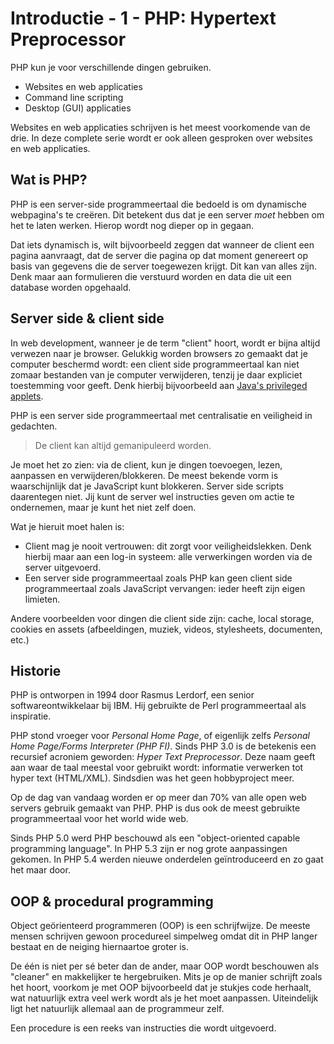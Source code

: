 # Introductie - 1 - PHP: Hypertext Preprocessor

PHP kun je voor verschillende dingen gebruiken.
- Websites en web applicaties
- Command line scripting
- Desktop (GUI) applicaties

Websites en web applicaties schrijven is het meest voorkomende van de drie. In deze complete serie wordt er ook alleen gesproken over websites en web applicaties.


## Wat is PHP?
PHP is een server-side programmeertaal die bedoeld is om dynamische webpagina's te creëren. Dit betekent dus dat je een server *moet* hebben om het te laten werken. Hierop wordt nog dieper op in gegaan.

Dat iets dynamisch is, wilt bijvoorbeeld zeggen dat wanneer de client een pagina aanvraagt, dat de server die pagina op dat moment genereert op basis van gegevens die de server toegewezen krijgt. Dit kan van alles zijn. Denk maar aan formulieren die verstuurd worden en data die uit een database worden opgehaald.

## Server side & client side
In web development, wanneer je de term "client" hoort, wordt er bijna altijd verwezen naar je browser. Gelukkig worden browsers zo gemaakt dat je computer beschermd wordt: een client side programmeertaal kan niet zomaar bestanden van je computer verwijderen, tenzij je daar expliciet toestemming voor geeft. Denk hierbij bijvoorbeeld aan [Java's privileged applets](http://docs.oracle.com/javase/tutorial/deployment/applet/security.html).

PHP is een server side programmeertaal met centralisatie en veiligheid in gedachten.

> De client kan altijd gemanipuleerd worden.

Je moet het zo zien: via de client, kun je dingen toevoegen, lezen, aanpassen en verwijderen/blokkeren. De meest bekende vorm is waarschijnlijk dat je JavaScript kunt blokkeren. Server side scripts daarentegen niet. Jij kunt de server wel instructies geven om actie te ondernemen, maar je kunt het niet zelf doen.

Wat je hieruit moet halen is:
- Client mag je nooit vertrouwen: dit zorgt voor veiligheidslekken. Denk hierbij maar aan een log-in systeem: alle verwerkingen worden via de server uitgevoerd.
- Een server side programmeertaal zoals PHP kan geen client side programmeertaal zoals JavaScript vervangen: ieder heeft zijn eigen limieten.

Andere voorbeelden voor dingen die client side zijn: cache, local storage, cookies en assets (afbeeldingen, muziek, videos, stylesheets, documenten, etc.)

## Historie
PHP is ontworpen in 1994 door Rasmus Lerdorf, een senior softwareontwikkelaar bij IBM. Hij gebruikte de Perl programmeertaal als inspiratie.

PHP stond vroeger voor *Personal Home Page*, of eigenlijk zelfs *Personal Home Page/Forms Interpreter (PHP FI)*. Sinds PHP 3.0 is de betekenis een recursief acroniem geworden: *Hyper Text Preprocessor*. Deze naam geeft aan waar de taal meestal voor gebruikt wordt: informatie verwerken tot hyper text (HTML/XML). Sindsdien was het geen hobbyproject meer.

Op de dag van vandaag worden er op meer dan 70% van alle open web servers gebruik gemaakt van PHP. PHP is dus ook de meest gebruikte programmeertaal voor het world wide web.

Sinds PHP 5.0 werd PHP beschouwd als een "object-oriented capable programming language". In PHP 5.3 zijn er nog grote aanpassingen gekomen. In PHP 5.4 werden nieuwe onderdelen geïntroduceerd en zo gaat het maar door.

## OOP & procedural programming
Object geörienteerd programmeren (OOP) is een schrijfwijze. De meeste mensen schrijven gewoon procedureel simpelweg omdat dit in PHP langer bestaat en de neiging hiernaartoe groter is.

De één is niet per sé beter dan de ander, maar OOP wordt beschouwen als "cleaner" en makkelijker te hergebruiken. Mits je op de manier schrijft zoals het hoort, voorkom je met OOP bijvoorbeeld dat je stukjes code herhaalt, wat natuurlijk extra veel werk wordt als je het moet aanpassen. Uiteindelijk ligt het natuurlijk allemaal aan de programmeur zelf.

Een procedure is een reeks van instructies die wordt uitgevoerd.
